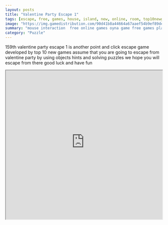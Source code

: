 ```yaml
---
layout: posts
title: "Valentine Party Escape 1"
tags: [escape, free, games, house, island, new, online, room, top10newgames, walkthrough, best, jail, free, online, games, oyna, game, free, games, play, play, games]
image: "https://img.gamedistribution.com/90d41b8a44664a67aaef54b9ef89deb9.jpg"
summary: "mouse interaction  free online games oyna game free games play play games"
category: "Puzzle"
---
```


159th valentine party escape 1 is another point and click escape game developed by top 10 new games assume that you are going to escape from valentine party by using objects hints and solving puzzles we hope you will escape from there good luck and have fun

<iframe width="100%" height="480px;" src="https://flash.gamedistribution.com?game=90d41b8a44664a67aaef54b9ef89deb9"></iframe>